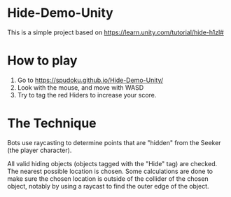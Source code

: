# Hide-Demo-Unity
This is a simple project based on https://learn.unity.com/tutorial/hide-h1zl#

# How to play
1. Go to https://spudoku.github.io/Hide-Demo-Unity/
2. Look with the mouse, and move with WASD
3. Try to tag the red Hiders to increase your score.

# The Technique
Bots use raycasting to determine points that are "hidden" from the Seeker (the player character).

All valid hiding objects (objects tagged with the "Hide" tag) are checked. The nearest possible
location is chosen. Some calculations are done to make sure the chosen location is outside of the
collider of the chosen object, notably by using a raycast to find the outer edge of the object.


